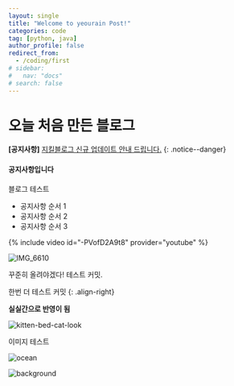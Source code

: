 ```yaml
---
layout: single
title: "Welcome to yeourain Post!"
categories: code
tag: [python, java]
author_profile: false
redirect_from:
  - /coding/first
# sidebar:
#   nav: "docs"
# search: false
---
```


# 오늘 처음 만든 블로그

**[공지사항]** [지킬블로그 신규 업데이트 안내 드립니다.](https://mmistakes.github.io/minimal-mistakes/docs/quick-start-guide/)
{: .notice--danger}

<div class="notice--success">
<h4>공지사항입니다</h4>
<p>블로그 테스트</p>
<ul>
    <li>공지사항 순서 1</li>
    <li>공지사항 순서 2</li>
    <li>공지사항 순서 3</li>
</ul>
</div>

{% include video id="-PVofD2A9t8" provider="youtube" %}

![IMG_6610]({{site.url}}/images/2023-02-22-first/IMG_6610.jpg)

꾸준히 올려야겠다!
테스트 커밋.

한번 더 테스트 커밋
{: .align-right}

**실실간으로 반영이 됨**

![kitten-bed-cat-look]({{site.url}}/images/2023-02-22-first/kitten-bed-cat-look.jpg)

이미지 테스트

![ocean]({{site.url}}/images/2023-02-22-first/ocean.jpg)

![background]({{site.url}}/images/2023-02-22-first/background.jpg)
